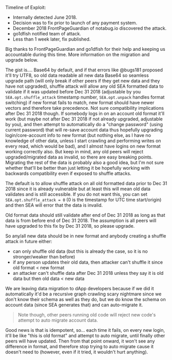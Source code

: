 Timeline of Exploit:

 - Internally detected June 2018.
 - Decision was to fix prior to launch of any payment system.
 - December 2018 FrontPageGuardian of notabug.io discovered the attack.
 - go1dfish notified team of attack.
 - Less than 1 week later, fix published.

Big thanks to FrontPageGuardian and go1dfish for their help and keeping us accountable during this time. More information on the migration and upgrade below.

The gist is.... Base64 by default, and if that errors like @bugs181 proposed it'll try UTF8, so old data readable all new data Base64 so seamless upgrade path (will only break if other peers if they get new data and they have not upgraded), shuffle attack will allow any old SEA formatted data to validate if it was updated before Dec 31 2018 (adjustable by you `SEA.opt.shuffle_attack` timestamp number, `SEA.opt.unpack` handles format switching) if new format fails to match, new format should have newer vectors and therefore take precedence. Not sure compatibility implications after Dec 31 2018 though. If somebody logs in on an account old format it'll work (but maybe not after Dec 31 2018 if not already upgraded, adjustable by you), and then attempt to automatically do a "change password" (using current password) that will re-save account data thus hopefully upgrading login/core-account info to new format (but nothing else, as I have no knowledge of other data, unless I start crawling and performing writes on every read, which would be bad), and I almost have logins on new format working correctly also. But keep in mind, any old peers will reject upgraded/migrated data as invalid, so there are easy breaking points. Migrating the rest of the data is probably also a good idea, but I'm not sure whether that'll be better than just letting it be hopefully working with backwards compatibility even if exposed to shuffle attacks.

The default is to allow shuffle attack on all old formatted data prior to Dec 31 2018 since it is already vulnerable but at least this will mean old data validates and is still accessible. If you do not want this, you can set `SEA.opt.shuffle_attack = 0` (0 is the timestamp for UTC time start/origin) and then SEA will error that the data is invalid.

Old format data should still validate after end of Dec 31 2018 as long as that data is from before end of Dec 31 2018.
The assumption is all peers will have upgraded to this fix by Dec 31 2018, so please upgrade.

So any/all new data should be in new format and anybody creating a shuffle attack in future either:

 - can only shuffle old data (but this is already the case, so it is no stronger/weaker than before)
 - if any person updates their old data, then attacker can't shuffle it since old format < new format
 - an attacker can't shuffle data after Dec 31 2018 unless they say it is old data but then old data < new data

We are leaving data migration to dApp developers because if we did it automatically it'd be a recursive graph crawling scary nightmare since we don't know their schema as well as they do, but we do know the schema on account data (since SEA generates that) and can auto-migrate it.

 > Note though, other peers running old code will reject new code's attempt to auto migrate account data.

Good news is that is idempotent, so... each time it fails, on every new login, it'll be like "this is old format" and attempt to auto migrate, until finally other peers will have updated. Then from that point onward, it won't see any difference in format, and therefore stop trying to auto migrate cause it doesn't need to (however, even if it tried, it wouldn't hurt anything).